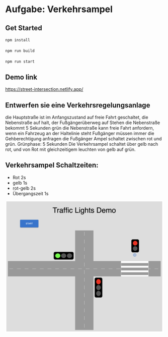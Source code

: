 # Aufgabe: Verkehrsampel

## Get Started

```bash
npm install

npm run build

npm run start
 ```

## Demo link
https://street-intersection.netlify.app/

##  Entwerfen sie eine Verkehrsregelungsanlage

die Hauptstraße ist im Anfangszustand auf freie Fahrt geschaltet, die Nebenstraße auf halt, der Fußgängerüberweg auf Stehen
die Nebenstraße bekommt 5 Sekunden grün
die Nebenstraße kann freie Fahrt anfordern, wenn ein Fahrzeug an der Haltelinie steht
Fußgänger müssen immer die Gehberechtigung anfragen
die Fußgänger Ampel schaltet zwischen rot und grün. Grünphase: 5 Sekunden
Die Verkehrsampel schaltet über gelb nach rot, und von Rot mit gleichzeitigem leuchten von gelb auf grün.

## Verkehrsampel Schaltzeiten:

- Rot 2s
- gelb 1s
- rot-gelb 2s
- Übergangszeit 1s

<img src="./example.png">